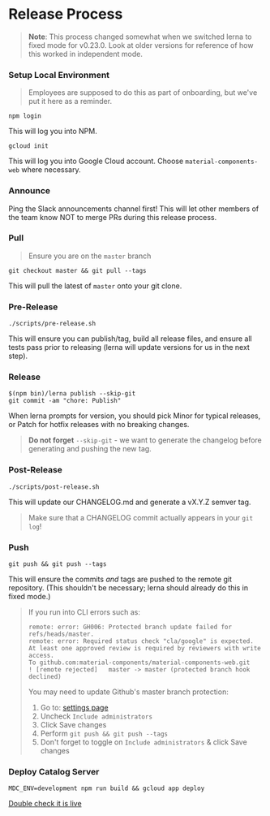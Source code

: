 # Release Process

> **Note**: This process changed somewhat when we switched lerna to fixed mode
> for v0.23.0. Look at older versions for reference of how this worked in
> independent mode.

### Setup Local Environment

> Employees are supposed to do this as part of onboarding, but we've put it here
> as a reminder.

`npm login`

This will log you into NPM.

`gcloud init`

This will log you into Google Cloud account. Choose `material-components-web`
where necessary.

### Announce

Ping the Slack announcements channel first! This will let other members of the
team know NOT to merge PRs during this release process.

### Pull

> Ensure you are on the `master` branch

`git checkout master && git pull --tags`

This will pull the latest of `master` onto your git clone.

### Pre-Release

`./scripts/pre-release.sh`

This will ensure you can publish/tag, build all release files, and ensure all tests
pass prior to releasing (lerna will update versions for us in the next step).

### Release

```
$(npm bin)/lerna publish --skip-git
git commit -am "chore: Publish"
```

When lerna prompts for version, you should pick Minor for typical releases,
or Patch for hotfix releases with no breaking changes.

> **Do not forget** `--skip-git` - we want to generate the changelog before
> generating and pushing the new tag.

### Post-Release

`./scripts/post-release.sh`

This will update our CHANGELOG.md and generate a vX.Y.Z semver tag.

> Make sure that a CHANGELOG commit actually appears in your `git log`!

### Push

`git push && git push --tags`

This will ensure the commits *and* tags are pushed to the remote git repository.
(This shouldn't be necessary; lerna should already do this in fixed mode.)

> If you run into CLI errors such as:
> ```
> remote: error: GH006: Protected branch update failed for refs/heads/master.
> remote: error: Required status check "cla/google" is expected. At least one approved review is required by reviewers with write access.
> To github.com:material-components/material-components-web.git
> ! [remote rejected]   master -> master (protected branch hook declined)
> ```
> You may need to update Github's master branch protection:
> 1. Go to: [settings page](https://github.com/material-components/material-components-web/settings/branches/master)
> 1. Uncheck `Include administrators`
> 1. Click Save changes
> 1. Perform `git push && git push --tags`
> 1. Don't forget to toggle on `Include administrators` & click Save changes

### Deploy Catalog Server

`MDC_ENV=development npm run build && gcloud app deploy`

[Double check it is live](https://material-components-web.appspot.com/)
